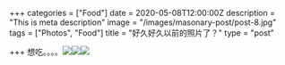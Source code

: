 +++
categories = ["Food"]
date = 2020-05-08T12:00:00Z
description = "This is meta description"
image = "/images/masonary-post/post-8.jpg"
tags = ["Photos", "Food"]
title = "好久好久以前的照片了？"
type = "post"

+++
想吃。。。。![](/images/masonary-post/post-11.jpg)![](/images/masonary-post/post-3.jpg)![](/images/masonary-post/post-12.jpg)